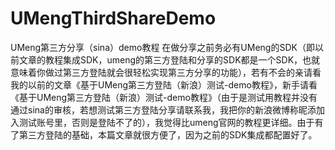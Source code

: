 # UMengThirdShareDemo
UMeng第三方分享（sina）demo教程
在做分享之前务必有UMeng的SDK（即以前文章的教程集成SDK，umeng的第三方登陆和分享的SDK都是一个SDK，也就意味着你做过第三方登陆就会很轻松实现第三方分享的功能），若有不会的亲请看我的以前的文章《基于UMeng第三方登陆（新浪）测试-demo教程》，新手请看《基于UMeng第三方登陆（新浪）测试-demo教程》（由于是测试用教程并没有通过sina的审核，若想测试第三方登陆分享请联系我，我把你的新浪微博称昵添加入测试账号里，否则是登陆不了的），我觉得比umeng官网的教程更详细。由于有了第三方登陆的基础，本篇文章就很方便了，因为之前的SDK集成都配置好了。
